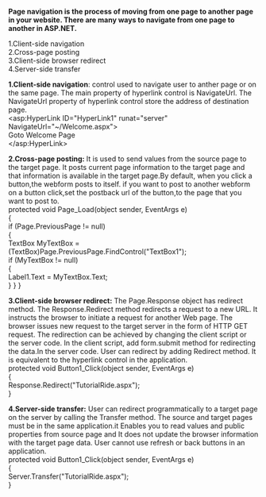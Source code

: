 __Page navigation is the process of moving from one page to another page in your website. There are many ways to navigate from one page to another in ASP.NET.__

1.Client-side navigation<br/>
2.Cross-page posting<br/>
3.Client-side browser redirect<br/>
4.Server-side transfer<br/>

__1.Client-side navigation__:
control used to navigate user to anther page or on the same page.
The main property  of hyperlink control is NavigateUrl. The NavigateUrl property of hyperlink control store the address of destination page.<br/>
<asp:HyperLink ID="HyperLink1" runat="server" NavigateUrl="~/Welcome.aspx"><br/>
         Goto Welcome Page<br/>
</asp:HyperLink>

__2.Cross-page posting:__
It is used to send values from the source page to the target page. It posts current page information to the target page and that information is available in the target page.By default, when you click a button,the webform posts to itself. if you want to post to another webform on a button click,set the postback url of the button,to the page that you want to post to.<br/>
protected void Page_Load(object sender, EventArgs e)<br/>
    {<br/>
        if (Page.PreviousPage != null)<br/>
        {<br/>
            TextBox MyTextBox = (TextBox)Page.PreviousPage.FindControl("TextBox1");<br/>
            if (MyTextBox != null)<br/>
            {<br/>
                Label1.Text = MyTextBox.Text;<br/>
            }
        }
    }
    
__3.Client-side browser redirect:__
The Page.Response object has redirect method. The Response.Redirect method redirects a request to a new URL. It instructs the browser to initiate a request for another Web page. The browser issues new request to the target server in the form of HTTP GET request. The redirection can be achieved by changing the client script or the server code. In the client script, add form.submit method for redirecting the data.In the server code. User can redirect by adding Redirect method. It is equivalent to the hyperlink control in the application.<br/>
protected void Button1_Click(object sender, EventArgs e)<br/>
    {<br/>
        Response.Redirect("TutorialRide.aspx");<br/>
    }
    
__4.Server-side transfer:__
User can redirect programmatically to a target page on the server by calling the Transfer method. The source and target pages must be in the same application.it Enables you to read values and public properties from source page and It does not update the browser information with the target page data. User cannot use refresh or back buttons in an application.<br/>
protected void Button1_Click(object sender, EventArgs e)<br/>
    {<br/>
        Server.Transfer("TutorialRide.aspx");<br/>
    }
